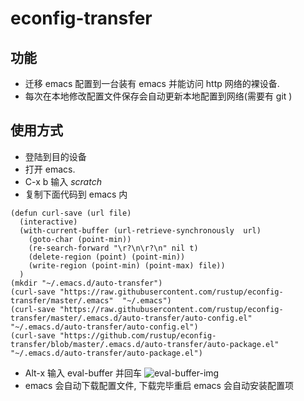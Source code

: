 # econfig-transfer

## 功能 ##
+  迁移 emacs 配置到一台装有 emacs 并能访问 http 网络的裸设备.
+  每次在本地修改配置文件保存会自动更新本地配置到网络(需要有 git )

## 使用方式 ##

+  登陆到目的设备
+  打开 emacs.
+  C-x b 输入 *scratch*
+  复制下面代码到 emacs 内

```
(defun curl-save (url file)
  (interactive)
  (with-current-buffer (url-retrieve-synchronously  url)
    (goto-char (point-min))
    (re-search-forward "\r?\n\r?\n" nil t)
    (delete-region (point) (point-min))
    (write-region (point-min) (point-max) file))
  )
(mkdir "~/.emacs.d/auto-transfer")
(curl-save "https://raw.githubusercontent.com/rustup/econfig-transfer/master/.emacs"  "~/.emacs")
(curl-save "https://raw.githubusercontent.com/rustup/econfig-transfer/master/.emacs.d/auto-transfer/auto-config.el" "~/.emacs.d/auto-transfer/auto-config.el")
(curl-save "https://github.com/rustup/econfig-transfer/blob/master/.emacs.d/auto-transfer/auto-package.el" "~/.emacs.d/auto-transfer/auto-package.el")
```

+ Alt-x 输入 eval-buffer 并回车
![eval-buffer-img](eval.png)
+ emacs 会自动下载配置文件, 下载完毕重启 emacs 会自动安装配置项
